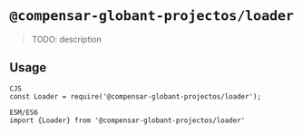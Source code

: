 # `@compensar-globant-projectos/loader`

> TODO: description

## Usage

```
CJS
const Loader = require('@compensar-globant-projectos/loader');

ESM/ES6
import {Loader} from '@compensar-globant-projectos/loader'
```

